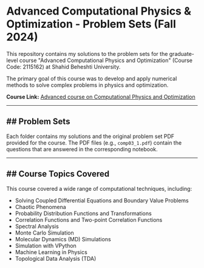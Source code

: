 # Advanced Computational Physics & Optimization - Problem Sets (Fall 2024)

This repository contains my solutions to the problem sets for the graduate-level course "Advanced Computational Physics and Optimization" (Course Code: 2115162) at Shahid Beheshti University.

The primary goal of this course was to develop and apply numerical methods to solve complex problems in physics and optimization.

**Course Link:** [Advanced course on Computational Physics and Optimization](http://facultymembers.sbu.ac.ir/movahed/index.php/courses/168-advanced-course-on-computational-physics-and-optimization-fall-2024)

---
## ## Problem Sets

Each folder contains my solutions and the original problem set PDF provided for the course. The PDF files (e.g., `comp03_1.pdf`) contain the questions that are answered in the corresponding notebook.

---
## ## Course Topics Covered
This course covered a wide range of computational techniques, including:
* Solving Coupled Differential Equations and Boundary Value Problems
* Chaotic Phenomena
* Probability Distribution Functions and Transformations
* Correlation Functions and Two-point Correlation Functions
* Spectral Analysis
* Monte Carlo Simulation
* Molecular Dynamics (MD) Simulations
* Simulation with VPython
* Machine Learning in Physics
* Topological Data Analysis (TDA)

